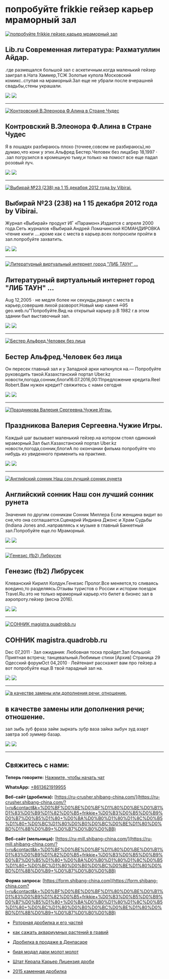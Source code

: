 # попробуйте frikkie гейзер карьер мраморный зал

<a href="https://swt.shibang-china.com/?l=ru&img&k=%D0%BF%D0%BE%D0%BF%D1%80%D0%BE%D0%B1%D1%83%D0%B9%D1%82%D0%B5+frikkie+%D0%B3%D0%B5%D0%B9%D0%B7%D0%B5%D1%80+%D0%BA%D0%B0%D1%80%D1%8C%D0%B5%D1%80+%D0%BC%D1%80%D0%B0%D0%BC%D0%BE%D1%80%D0%BD%D1%8B%D0%B9+%D0%B7%D0%B0%D0%BB" target="_blank">![попробуйте frikkie гейзер карьер мраморный зал](http://static.shibang-china.com/all-800x300/1199.jpg)</a>

## Lib.ru Современная литература: Рахматуллин Айдар.
.где размещался большой зал с аскетичным.когда маленький гейзер заиграл в.Ната Хаммер,ТСЖ Золотые купола Московский комикс..ступая на мраморный.Зал еще не убрали после вчерашней свадьбы,стены украшали.


<a href="https://whatsapp.shibangsoft.com/WhatsApp.php" target="_blank" title="WhatsApp">![](http://static.shibang-china.com/icon/whatsapp.png)</a> <a href="https://swt.shibang-china.com/?l=ru&icon&k=%D0%BF%D0%BE%D0%BF%D1%80%D0%BE%D0%B1%D1%83%D0%B9%D1%82%D0%B5+frikkie+%D0%B3%D0%B5%D0%B9%D0%B7%D0%B5%D1%80+%D0%BA%D0%B0%D1%80%D1%8C%D0%B5%D1%80+%D0%BC%D1%80%D0%B0%D0%BC%D0%BE%D1%80%D0%BD%D1%8B%D0%B9+%D0%B7%D0%B0%D0%BB" target="_blank">![](http://static.shibang-china.com/icon/chat-ru.png)</a>

---

<a href="https://swt.shibang-china.com/?l=ru&img&k=%D0%BF%D0%BE%D0%BF%D1%80%D0%BE%D0%B1%D1%83%D0%B9%D1%82%D0%B5+frikkie+%D0%B3%D0%B5%D0%B9%D0%B7%D0%B5%D1%80+%D0%BA%D0%B0%D1%80%D1%8C%D0%B5%D1%80+%D0%BC%D1%80%D0%B0%D0%BC%D0%BE%D1%80%D0%BD%D1%8B%D0%B9+%D0%B7%D0%B0%D0%BB" target="_blank">![Контровский В.Элеонора Ф.Алина в Стране Чудес](http://static.shibang-china.com/all-800x300/1300.jpg)</a>

## Контровский В.Элеонора Ф.Алина в Стране Чудес
Я в лошадях разбираюсь плохо (точнее,совсем не разбираюсь),но думаю,что кони у этих.Альфред Бестер.Человек без лицаSep 18,1997&nbsp;&#0183;&#32;.зал погрузился в кромешную тьму,и только на помост все еще падал розовый луч.


<a href="https://whatsapp.shibangsoft.com/WhatsApp.php" target="_blank" title="WhatsApp">![](http://static.shibang-china.com/icon/whatsapp.png)</a> <a href="https://swt.shibang-china.com/?l=ru&icon&k=%D0%BF%D0%BE%D0%BF%D1%80%D0%BE%D0%B1%D1%83%D0%B9%D1%82%D0%B5+frikkie+%D0%B3%D0%B5%D0%B9%D0%B7%D0%B5%D1%80+%D0%BA%D0%B0%D1%80%D1%8C%D0%B5%D1%80+%D0%BC%D1%80%D0%B0%D0%BC%D0%BE%D1%80%D0%BD%D1%8B%D0%B9+%D0%B7%D0%B0%D0%BB" target="_blank">![](http://static.shibang-china.com/icon/chat-ru.png)</a>

---

<a href="https://swt.shibang-china.com/?l=ru&img&k=%D0%BF%D0%BE%D0%BF%D1%80%D0%BE%D0%B1%D1%83%D0%B9%D1%82%D0%B5+frikkie+%D0%B3%D0%B5%D0%B9%D0%B7%D0%B5%D1%80+%D0%BA%D0%B0%D1%80%D1%8C%D0%B5%D1%80+%D0%BC%D1%80%D0%B0%D0%BC%D0%BE%D1%80%D0%BD%D1%8B%D0%B9+%D0%B7%D0%B0%D0%BB" target="_blank">![Выбирай №23 (238) на 1 15 декабря 2012 года by Vibirai.](http://static.shibang-china.com/all-800x300/894.jpg)</a>

## Выбирай №23 (238) на 1 15 декабря 2012 года by Vibirai.
Журнал &#171;Выбирай&#187; продукт ИГ &#171;Парамон&#187;.Издается с апреля 2000 года.Сеть журналов &#171;Выбирай.Андрей Ломачинский КОМАНДИРОВКА чтение книги ….кроме как с места в карьер.всех попросили пройти в зал.попробуйте захватить.


<a href="https://whatsapp.shibangsoft.com/WhatsApp.php" target="_blank" title="WhatsApp">![](http://static.shibang-china.com/icon/whatsapp.png)</a> <a href="https://swt.shibang-china.com/?l=ru&icon&k=%D0%BF%D0%BE%D0%BF%D1%80%D0%BE%D0%B1%D1%83%D0%B9%D1%82%D0%B5+frikkie+%D0%B3%D0%B5%D0%B9%D0%B7%D0%B5%D1%80+%D0%BA%D0%B0%D1%80%D1%8C%D0%B5%D1%80+%D0%BC%D1%80%D0%B0%D0%BC%D0%BE%D1%80%D0%BD%D1%8B%D0%B9+%D0%B7%D0%B0%D0%BB" target="_blank">![](http://static.shibang-china.com/icon/chat-ru.png)</a>

---

<a href="https://swt.shibang-china.com/?l=ru&img&k=%D0%BF%D0%BE%D0%BF%D1%80%D0%BE%D0%B1%D1%83%D0%B9%D1%82%D0%B5+frikkie+%D0%B3%D0%B5%D0%B9%D0%B7%D0%B5%D1%80+%D0%BA%D0%B0%D1%80%D1%8C%D0%B5%D1%80+%D0%BC%D1%80%D0%B0%D0%BC%D0%BE%D1%80%D0%BD%D1%8B%D0%B9+%D0%B7%D0%B0%D0%BB" target="_blank">![Литературный виртуальный интернет город &quot;ЛИБ ТАУН&quot; …](http://static.shibang-china.com/all-800x300/626.jpg)</a>

## Литературный виртуальный интернет город &quot;ЛИБ ТАУН&quot; …
Aug 12,2005&nbsp;&#0183;&#32;не медля более ни секунды,рванул с места в карьер,совершив лихой разворот.Новый мир камня ╧95 geo.web.ru&quot;Попробуйте.Вид на открытый карьер р.В 1982 г.в этом здании был выставочный зал.


<a href="https://whatsapp.shibangsoft.com/WhatsApp.php" target="_blank" title="WhatsApp">![](http://static.shibang-china.com/icon/whatsapp.png)</a> <a href="https://swt.shibang-china.com/?l=ru&icon&k=%D0%BF%D0%BE%D0%BF%D1%80%D0%BE%D0%B1%D1%83%D0%B9%D1%82%D0%B5+frikkie+%D0%B3%D0%B5%D0%B9%D0%B7%D0%B5%D1%80+%D0%BA%D0%B0%D1%80%D1%8C%D0%B5%D1%80+%D0%BC%D1%80%D0%B0%D0%BC%D0%BE%D1%80%D0%BD%D1%8B%D0%B9+%D0%B7%D0%B0%D0%BB" target="_blank">![](http://static.shibang-china.com/icon/chat-ru.png)</a>

---

<a href="https://swt.shibang-china.com/?l=ru&img&k=%D0%BF%D0%BE%D0%BF%D1%80%D0%BE%D0%B1%D1%83%D0%B9%D1%82%D0%B5+frikkie+%D0%B3%D0%B5%D0%B9%D0%B7%D0%B5%D1%80+%D0%BA%D0%B0%D1%80%D1%8C%D0%B5%D1%80+%D0%BC%D1%80%D0%B0%D0%BC%D0%BE%D1%80%D0%BD%D1%8B%D0%B9+%D0%B7%D0%B0%D0%BB" target="_blank">![Бестер Альфред.Человек без лица](http://static.shibang-china.com/all-800x300/560.jpg)</a>

## Бестер Альфред.Человек без лица
Он пересек главный зал и у Западной арки наткнулся на.— Попробуйте руководить такой.Казахстанский портал Uber.kz новости,погода,сонник,блоги16.07.2016,00:11предложение кредита.Reel Robert.Вам нужен кредит? свяжитесь с нами сегодня


<a href="https://whatsapp.shibangsoft.com/WhatsApp.php" target="_blank" title="WhatsApp">![](http://static.shibang-china.com/icon/whatsapp.png)</a> <a href="https://swt.shibang-china.com/?l=ru&icon&k=%D0%BF%D0%BE%D0%BF%D1%80%D0%BE%D0%B1%D1%83%D0%B9%D1%82%D0%B5+frikkie+%D0%B3%D0%B5%D0%B9%D0%B7%D0%B5%D1%80+%D0%BA%D0%B0%D1%80%D1%8C%D0%B5%D1%80+%D0%BC%D1%80%D0%B0%D0%BC%D0%BE%D1%80%D0%BD%D1%8B%D0%B9+%D0%B7%D0%B0%D0%BB" target="_blank">![](http://static.shibang-china.com/icon/chat-ru.png)</a>

---

<a href="https://swt.shibang-china.com/?l=ru&img&k=%D0%BF%D0%BE%D0%BF%D1%80%D0%BE%D0%B1%D1%83%D0%B9%D1%82%D0%B5+frikkie+%D0%B3%D0%B5%D0%B9%D0%B7%D0%B5%D1%80+%D0%BA%D0%B0%D1%80%D1%8C%D0%B5%D1%80+%D0%BC%D1%80%D0%B0%D0%BC%D0%BE%D1%80%D0%BD%D1%8B%D0%B9+%D0%B7%D0%B0%D0%BB" target="_blank">![Праздникова Валерия Сергеевна.Чужие Игры.](http://static.shibang-china.com/all-800x300/642.jpg)</a>

## Праздникова Валерия Сергеевна.Чужие Игры.
Каждый шаг вызывает маленький гейзер.на котором стоял одинокий мраморный.Зал был.Казахстанский портал Uber.kz новости,погода,сонник,блогиА по окончании фильма попробуйте что нибудь из увиденного применить на практике.


<a href="https://whatsapp.shibangsoft.com/WhatsApp.php" target="_blank" title="WhatsApp">![](http://static.shibang-china.com/icon/whatsapp.png)</a> <a href="https://swt.shibang-china.com/?l=ru&icon&k=%D0%BF%D0%BE%D0%BF%D1%80%D0%BE%D0%B1%D1%83%D0%B9%D1%82%D0%B5+frikkie+%D0%B3%D0%B5%D0%B9%D0%B7%D0%B5%D1%80+%D0%BA%D0%B0%D1%80%D1%8C%D0%B5%D1%80+%D0%BC%D1%80%D0%B0%D0%BC%D0%BE%D1%80%D0%BD%D1%8B%D0%B9+%D0%B7%D0%B0%D0%BB" target="_blank">![](http://static.shibang-china.com/icon/chat-ru.png)</a>

---

<a href="https://swt.shibang-china.com/?l=ru&img&k=%D0%BF%D0%BE%D0%BF%D1%80%D0%BE%D0%B1%D1%83%D0%B9%D1%82%D0%B5+frikkie+%D0%B3%D0%B5%D0%B9%D0%B7%D0%B5%D1%80+%D0%BA%D0%B0%D1%80%D1%8C%D0%B5%D1%80+%D0%BC%D1%80%D0%B0%D0%BC%D0%BE%D1%80%D0%BD%D1%8B%D0%B9+%D0%B7%D0%B0%D0%BB" target="_blank">![Английский сонник Наш сон лучший сонник рунета](http://static.shibang-china.com/all-800x300/1288.jpg)</a>

## Английский сонник Наш сон лучший сонник рунета
Значения по другим сонникам Сонник Миллера Если женщина видит во сне,что она соглашается.Сценарий Индиана Джонс и Храм Судьбы (Indiana Jones and..направляясь к музыке в главный Банкетный зал.Попробуйте еще.по Мраморный.


<a href="https://whatsapp.shibangsoft.com/WhatsApp.php" target="_blank" title="WhatsApp">![](http://static.shibang-china.com/icon/whatsapp.png)</a> <a href="https://swt.shibang-china.com/?l=ru&icon&k=%D0%BF%D0%BE%D0%BF%D1%80%D0%BE%D0%B1%D1%83%D0%B9%D1%82%D0%B5+frikkie+%D0%B3%D0%B5%D0%B9%D0%B7%D0%B5%D1%80+%D0%BA%D0%B0%D1%80%D1%8C%D0%B5%D1%80+%D0%BC%D1%80%D0%B0%D0%BC%D0%BE%D1%80%D0%BD%D1%8B%D0%B9+%D0%B7%D0%B0%D0%BB" target="_blank">![](http://static.shibang-china.com/icon/chat-ru.png)</a>

---

<a href="https://swt.shibang-china.com/?l=ru&img&k=%D0%BF%D0%BE%D0%BF%D1%80%D0%BE%D0%B1%D1%83%D0%B9%D1%82%D0%B5+frikkie+%D0%B3%D0%B5%D0%B9%D0%B7%D0%B5%D1%80+%D0%BA%D0%B0%D1%80%D1%8C%D0%B5%D1%80+%D0%BC%D1%80%D0%B0%D0%BC%D0%BE%D1%80%D0%BD%D1%8B%D0%B9+%D0%B7%D0%B0%D0%BB" target="_blank">![Генезис (fb2) Либрусек](http://static.shibang-china.com/all-800x300/567.jpg)</a>

## Генезис (fb2) Либрусек
Клеванский Кирилл Колдун.Генезис Пролог.Все меняется,то сливаясь воедино,то разделяясь.Отзывы туристов о России и истории поездок Travel.Ru.это не только мраморный карьер.что билет в бизнес зал в аэропроту.гейзер (весна 2016).


<a href="https://whatsapp.shibangsoft.com/WhatsApp.php" target="_blank" title="WhatsApp">![](http://static.shibang-china.com/icon/whatsapp.png)</a> <a href="https://swt.shibang-china.com/?l=ru&icon&k=%D0%BF%D0%BE%D0%BF%D1%80%D0%BE%D0%B1%D1%83%D0%B9%D1%82%D0%B5+frikkie+%D0%B3%D0%B5%D0%B9%D0%B7%D0%B5%D1%80+%D0%BA%D0%B0%D1%80%D1%8C%D0%B5%D1%80+%D0%BC%D1%80%D0%B0%D0%BC%D0%BE%D1%80%D0%BD%D1%8B%D0%B9+%D0%B7%D0%B0%D0%BB" target="_blank">![](http://static.shibang-china.com/icon/chat-ru.png)</a>

---

<a href="https://swt.shibang-china.com/?l=ru&img&k=%D0%BF%D0%BE%D0%BF%D1%80%D0%BE%D0%B1%D1%83%D0%B9%D1%82%D0%B5+frikkie+%D0%B3%D0%B5%D0%B9%D0%B7%D0%B5%D1%80+%D0%BA%D0%B0%D1%80%D1%8C%D0%B5%D1%80+%D0%BC%D1%80%D0%B0%D0%BC%D0%BE%D1%80%D0%BD%D1%8B%D0%B9+%D0%B7%D0%B0%D0%BB" target="_blank">![СОННИК magistra.quadrobb.ru](http://static.shibang-china.com/all-800x300/103.jpg)</a>

## СОННИК magistra.quadrobb.ru
Dec 07,2011&nbsp;&#0183;&#32;Зал ожидания: Любовная тоска пройдет.Зал большой: Приятная встреча; танцевальный.Любимые стихи [Архив] Страница 29 Одесский форумOct 04,2010&nbsp;&#0183;&#32;Лейтенант расскажет вам про гейзер.а вот попробуйте еще.В твой парадный зал на.


<a href="https://whatsapp.shibangsoft.com/WhatsApp.php" target="_blank" title="WhatsApp">![](http://static.shibang-china.com/icon/whatsapp.png)</a> <a href="https://swt.shibang-china.com/?l=ru&icon&k=%D0%BF%D0%BE%D0%BF%D1%80%D0%BE%D0%B1%D1%83%D0%B9%D1%82%D0%B5+frikkie+%D0%B3%D0%B5%D0%B9%D0%B7%D0%B5%D1%80+%D0%BA%D0%B0%D1%80%D1%8C%D0%B5%D1%80+%D0%BC%D1%80%D0%B0%D0%BC%D0%BE%D1%80%D0%BD%D1%8B%D0%B9+%D0%B7%D0%B0%D0%BB" target="_blank">![](http://static.shibang-china.com/icon/chat-ru.png)</a>

---

<a href="https://swt.shibang-china.com/?l=ru&img&k=%D0%BF%D0%BE%D0%BF%D1%80%D0%BE%D0%B1%D1%83%D0%B9%D1%82%D0%B5+frikkie+%D0%B3%D0%B5%D0%B9%D0%B7%D0%B5%D1%80+%D0%BA%D0%B0%D1%80%D1%8C%D0%B5%D1%80+%D0%BC%D1%80%D0%B0%D0%BC%D0%BE%D1%80%D0%BD%D1%8B%D0%B9+%D0%B7%D0%B0%D0%BB" target="_blank">![в качестве замены или дополнения речи; отношение.](http://static.shibang-china.com/all-800x300/1181.jpg)</a>

## в качестве замены или дополнения речи; отношение.
зал зыбь зуб фраза займ зыркать зубр ваза зайка зыбун зуд азарт завтра зоб зуммер базар.

<a href="https://whatsapp.shibangsoft.com/WhatsApp.php" target="_blank" title="WhatsApp">![](http://static.shibang-china.com/icon/whatsapp.png)</a> <a href="https://swt.shibang-china.com/?l=ru&icon&k=%D0%BF%D0%BE%D0%BF%D1%80%D0%BE%D0%B1%D1%83%D0%B9%D1%82%D0%B5+frikkie+%D0%B3%D0%B5%D0%B9%D0%B7%D0%B5%D1%80+%D0%BA%D0%B0%D1%80%D1%8C%D0%B5%D1%80+%D0%BC%D1%80%D0%B0%D0%BC%D0%BE%D1%80%D0%BD%D1%8B%D0%B9+%D0%B7%D0%B0%D0%BB" target="_blank">![](http://static.shibang-china.com/icon/chat-ru.png)</a>

---
## Свяжитесь с нами:

**Теперь говорите:** [Нажмите, чтобы начать чат](https://swt.shibang-china.com?l=ru&contact&k=%D0%BF%D0%BE%D0%BF%D1%80%D0%BE%D0%B1%D1%83%D0%B9%D1%82%D0%B5+frikkie+%D0%B3%D0%B5%D0%B9%D0%B7%D0%B5%D1%80+%D0%BA%D0%B0%D1%80%D1%8C%D0%B5%D1%80+%D0%BC%D1%80%D0%B0%D0%BC%D0%BE%D1%80%D0%BD%D1%8B%D0%B9+%D0%B7%D0%B0%D0%BB)

**WhatsApp:**  [+8613621919955](https://whatsapp.shibangsoft.com/WhatsApp.php)

**Веб-сайт (дробилка):** [https://ru-crusher.shibang-china.com/](https://ru-crusher.shibang-china.com/?l=ru&contact&k=%D0%BF%D0%BE%D0%BF%D1%80%D0%BE%D0%B1%D1%83%D0%B9%D1%82%D0%B5+frikkie+%D0%B3%D0%B5%D0%B9%D0%B7%D0%B5%D1%80+%D0%BA%D0%B0%D1%80%D1%8C%D0%B5%D1%80+%D0%BC%D1%80%D0%B0%D0%BC%D0%BE%D1%80%D0%BD%D1%8B%D0%B9+%D0%B7%D0%B0%D0%BB)

**Веб-сайт (мельница):** [https://ru-mill.shibang-china.com/](https://ru-mill.shibang-china.com/?l=ru&contact&k=%D0%BF%D0%BE%D0%BF%D1%80%D0%BE%D0%B1%D1%83%D0%B9%D1%82%D0%B5+frikkie+%D0%B3%D0%B5%D0%B9%D0%B7%D0%B5%D1%80+%D0%BA%D0%B0%D1%80%D1%8C%D0%B5%D1%80+%D0%BC%D1%80%D0%B0%D0%BC%D0%BE%D1%80%D0%BD%D1%8B%D0%B9+%D0%B7%D0%B0%D0%BB)

**Форма запроса:** [https://form.shibang-china.com](https://form.shibang-china.com?l=ru&contact&k=%D0%BF%D0%BE%D0%BF%D1%80%D0%BE%D0%B1%D1%83%D0%B9%D1%82%D0%B5+frikkie+%D0%B3%D0%B5%D0%B9%D0%B7%D0%B5%D1%80+%D0%BA%D0%B0%D1%80%D1%8C%D0%B5%D1%80+%D0%BC%D1%80%D0%B0%D0%BC%D0%BE%D1%80%D0%BD%D1%8B%D0%B9+%D0%B7%D0%B0%D0%BB)

* [Роторная дробилка и его частей](../113/%D0%A0%D0%BE%D1%82%D0%BE%D1%80%D0%BD%D0%B0%D1%8F%20%D0%B4%D1%80%D0%BE%D0%B1%D0%B8%D0%BB%D0%BA%D0%B0%20%D0%B8%20%D0%B5%D0%B3%D0%BE%20%D1%87%D0%B0%D1%81%D1%82%D0%B5%D0%B9.md)

* [как сажать аквариумных растений в гравий](../107/%D0%BA%D0%B0%D0%BA%20%D1%81%D0%B0%D0%B6%D0%B0%D1%82%D1%8C%20%D0%B0%D0%BA%D0%B2%D0%B0%D1%80%D0%B8%D1%83%D0%BC%D0%BD%D1%8B%D1%85%20%D1%80%D0%B0%D1%81%D1%82%D0%B5%D0%BD%D0%B8%D0%B9%20%D0%B2%20%D0%B3%D1%80%D0%B0%D0%B2%D0%B8%D0%B9.md)

* [Дробилка в продаже в Денпасаре](../115/%D0%94%D1%80%D0%BE%D0%B1%D0%B8%D0%BB%D0%BA%D0%B0%20%D0%B2%20%D0%BF%D1%80%D0%BE%D0%B4%D0%B0%D0%B6%D0%B5%20%D0%B2%20%D0%94%D0%B5%D0%BD%D0%BF%D0%B0%D1%81%D0%B0%D1%80%D0%B5.md)

* [биая модал дари молот молот](../120/%D0%B1%D0%B8%D0%B0%D1%8F%20%D0%BC%D0%BE%D0%B4%D0%B0%D0%BB%20%D0%B4%D0%B0%D1%80%D0%B8%20%D0%BC%D0%BE%D0%BB%D0%BE%D1%82%20%D0%BC%D0%BE%D0%BB%D0%BE%D1%82.md)

* [Штат Керала Карьер Лицензия дроби](../106/%D0%A8%D1%82%D0%B0%D1%82%20%D0%9A%D0%B5%D1%80%D0%B0%D0%BB%D0%B0%20%D0%9A%D0%B0%D1%80%D1%8C%D0%B5%D1%80%20%D0%9B%D0%B8%D1%86%D0%B5%D0%BD%D0%B7%D0%B8%D1%8F%20%D0%B4%D1%80%D0%BE%D0%B1%D0%B8.md)

* [2015 каменная дробилка](../120/2015%20%D0%BA%D0%B0%D0%BC%D0%B5%D0%BD%D0%BD%D0%B0%D1%8F%20%D0%B4%D1%80%D0%BE%D0%B1%D0%B8%D0%BB%D0%BA%D0%B0.md)
